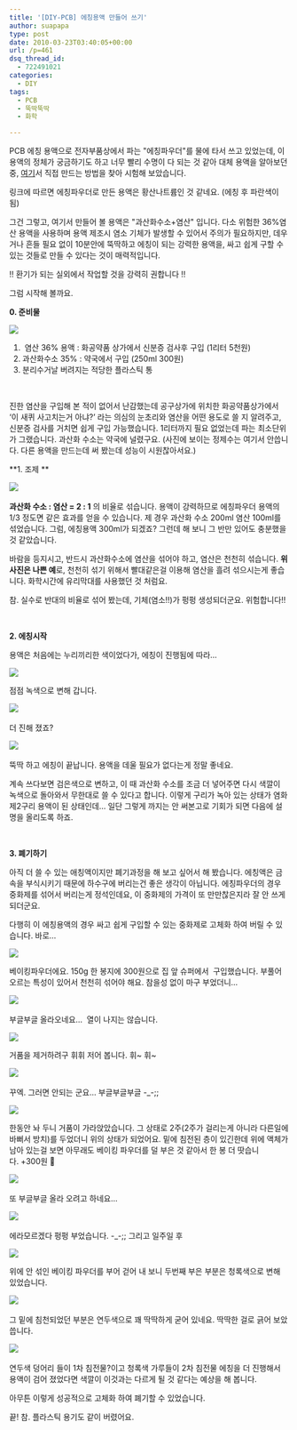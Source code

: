 ```yaml
---
title: '[DIY-PCB] 에칭용액 만들어 쓰기'
author: suapapa
type: post
date: 2010-03-23T03:40:05+00:00
url: /p=461
dsq_thread_id:
  - 722491021
categories:
  - DIY
tags:
  - PCB
  - 뚝딱뚝딱
  - 화학

---
```

PCB 에칭 용액으로 전자부품상에서 파는 "에칭파우더"를 물에 타서 쓰고 있었는데, 이 용액의 정체가 궁금하기도 하고 너무 빨리 수명이 다 되는 것 같아 대체 용액을 알아보던 중, [여기][1]서 직접 만드는 방법을 찾아 시험해 보았습니다.

링크에 따르면 에칭파우더로 만든 용액은 황산나트륨인 것 같네요. (에칭 후 파란색이 됨)

그건 그렇고, 여기서 만들어 볼 용액은 "과산화수소+염산" 입니다. 다소 위험한 36%염산 용액을 사용하며 용액 제조시 염소 기체가 발생할 수 있어서 주의가 필요하지만, 데우거나 흔들 필요 없이 10분안에 뚝딱하고 에칭이 되는 강력한 용액을, 싸고 쉽게 구할 수 있는 것들로 만들 수 있다는 것이 매력적입니다.

!! 환기가 되는 실외에서 작업할 것을 강력히 권합니다 !!

그럼 시작해 볼까요.

**0. 준비물**

![][2] 

  1.  염산 36% 용액 : 화공약품 상가에서 신분증 검사후 구입 (1리터 5천원)
  2. 과산화수소 35% : 약국에서 구입 (250ml 300원)
  3. 분리수거날 버려지는 적당한 플라스틱 통

 

진한 염산을 구입해 본 적이 없어서 난감했는데 공구상가에 위치한 화공약품상가에서 &#8216;이 새퀴 사고치는거 아냐?&#8217; 라는 의심의 눈초리와 염산을 어떤 용도로 쓸 지 알려주고, 신분증 검사를 거치면 쉽게 구입 가능했습니다. 1리터까지 필요 없었는데 파는 최소단위가 그랬습니다. 과산화 수소는 약국에 널렸구요. (사진에 보이는 정제수는 여기서 안씁니다. 다른 용액을 만드는데 써 봤는데 성능이 시원찮아서요.)



**1. 조제 **

![][3]  

**과산화 수소 : 염산 = 2 : 1** 의 비율로 섞습니다. 용액이 강력하므로 에칭파우더 용액의 1/3 정도면 같은 효과를 얻을 수 있습니다. 제 경우 과산화 수소 200ml 염산 100ml를 섞었습니다. 그럼, 에칭용액 300ml가 되겠죠? 그런데 해 보니 그 반만 있어도 충분했을 것 같았습니다.

바람을 등지시고, 반드시 과산화수소에 염산을 섞어야 하고, 염산은 천천히 섞습니다. **위 사진은 나쁜 예**로, 천천히 섞기 위해서 빨대같은걸 이용해 염산을 흘려 섞으시는게 좋습니다. 화학시간에 유리막대를 사용했던 것 처럼요.

참. 실수로 반대의 비율로 섞어 봤는데, 기체(염소!!)가 펑펑 생성되더군요. 위험합니다!!

 

**2. 에칭시작**

용액은 처음에는 누리끼리한 색이었다가, 에칭이 진행됨에 따라&#8230;

![][4] 

점점 녹색으로 변해 갑니다. 

![][5]  

더 진해 졌죠?

![][6]  

뚝딱 하고 에칭이 끝납니다. 용액을 데울 필요가 없다는게 정말 좋네요.

계속 쓰다보면 검은색으로 변하고, 이 때 과산화 수소를 조금 더 넣어주면 다시 색깔이 녹색으로 돌아와서 무한대로 쓸 수 있다고 합니다. 이렇게 구리가 녹아 있는 상태가 염화제2구리 용액이 된 상태인데&#8230; 일단 그렇게 까지는 안 써본고로 기회가 되면 다음에 설명을 올리도록 하죠.

 

**3. 폐기하기**

아직 더 쓸 수 있는 애칭액이지만 폐기과정을 해 보고 싶어서 해 봤습니다. 에칭액은 금속을 부식시키기 때문에 하수구에 버리는건 좋은 생각이 아닙니다. 에칭파우더의 경우 중화제를 섞어서 버리는게 정석인데요, 이 중화제의 가격이 또 만만찮은지라 잘 안 쓰게 되더군요.

다행히 이 에칭용액의 경우 싸고 쉽게 구입할 수 있는 중화제로 고체화 하여 버릴 수 있습니다. 바로&#8230;

![][7] 

베이킹파우더에요. 150g 한 봉지에 300원으로 집 앞 슈퍼에서  구입했습니다. 부풀어 오르는 특성이 있어서 천천히 섞어야 해요. 참을성 없이 마구 부었더니&#8230;

![][8]  

부글부글 올라오네요&#8230;  열이 나지는 않습니다.

![][9] 

거품을 제거하려구 휘휘 저어 봅니다. 휘~ 휘~ 

![][10]  

꾸엑. 그러면 안되는 군요&#8230; 부글부글부글 -_-;;

![][11] 

한동안 놔 두니 거품이 가라앉았습니다. 그 상태로 2주(2주가 걸리는게 아니라 다른일에 바뻐서 방치)를 두었더니 위의 상태가 되었어요. 밑에 침전된 층이 있긴한데 위에 액체가 남아 있는걸 보면 아무래도 베이킹 파우더를 덜 부은 것 같아서 한 봉 더 땃습니다. +300원 🙂

![][12]  

또 부글부글 올라 오려고 하네요&#8230;

![][13]  

에라모르겠다 펑펑 부었습니다. -_-;; 그리고 일주일 후

![][14] 

위에 안 섞인 베이킹 파우더를 부어 걷어 내 보니 두번째 부은 부분은 청록색으로 변해 있었습니다.

![][15]  

그 밑에 침천되었던 부분은 연두색으로 꽤 딱딱하게 굳어 있네요. 딱딱한 걸로 긁어 보았씁니다. 

![][16]  

연두색 덩어리 들이 1차 침전물?이고 청록색 가루들이 2차 침전물 에칭을 더 진행해서 용액이 검어 졌었다면 색깔이 이것과는 다르게 될 것 같다는 예상을 해 봅니다.

아무튼 이렇게 성공적으로 고체화 하여 폐기할 수 있었습니다.

끝! 참. 플라스틱 용기도 같이 버렸어요.

 [1]: http://www.opencircuits.com/Chemical_Etchants#HydroChloric_Acid_.2F_Hydrogen_Peroxide
 [2]: https://homin.dev/asset/blog/image/diy_etching_solution_00.jpg
 [3]: https://homin.dev/asset/blog/image/diy_etching_solution_01.jpg
 [4]: https://homin.dev/asset/blog/image/diy_etching_solution_02.jpg
 [5]: https://homin.dev/asset/blog/image/diy_etching_solution_03.jpg
 [6]: https://homin.dev/asset/blog/image/diy_etching_solution_04.jpg
 [7]: https://homin.dev/asset/blog/image/diy_etching_solution_05.jpg
 [8]: https://homin.dev/asset/blog/image/diy_etching_solution_06.jpg
 [9]: https://homin.dev/asset/blog/image/diy_etching_solution_07.jpg
 [10]: https://homin.dev/asset/blog/image/diy_etching_solution_08.jpg
 [11]: https://homin.dev/asset/blog/image/diy_etching_solution_09.jpg
 [12]: https://homin.dev/asset/blog/image/diy_etching_solution_10.jpg
 [13]: https://homin.dev/asset/blog/image/diy_etching_solution_11.jpg
 [14]: https://homin.dev/asset/blog/image/diy_etching_solution_12.jpg
 [15]: https://homin.dev/asset/blog/image/diy_etching_solution_13.jpg
 [16]: https://homin.dev/asset/blog/image/diy_etching_solution_14.jpg